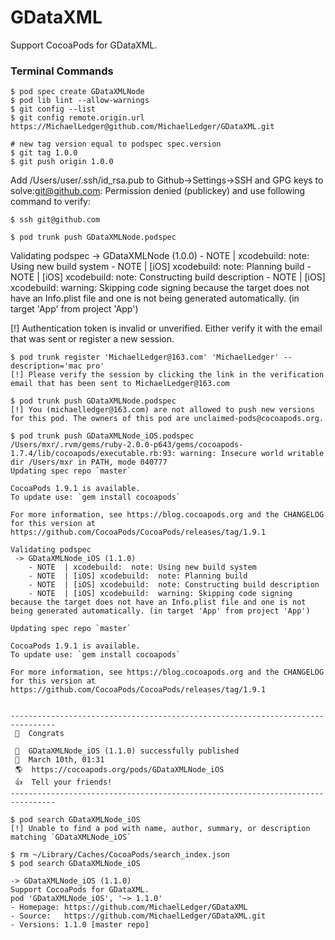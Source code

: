 # GDataXML

Support CocoaPods for GDataXML.


### Terminal Commands
```
$ pod spec create GDataXMLNode
$ pod lib lint --allow-warnings
$ git config --list
$ git config remote.origin.url https://MichaelLedger@github.com/MichaelLedger/GDataXML.git

# new tag version equal to podspec spec.version 
$ git tag 1.0.0
$ git push origin 1.0.0
```
Add /Users/user/.ssh/id_rsa.pub to Github->Settings->SSH and GPG keys to solve:git@github.com: Permission denied (publickey) and use following command to verify:
```
$ ssh git@github.com
```
`$ pod trunk push GDataXMLNode.podspec`

Validating podspec
 -> GDataXMLNode (1.0.0)
    - NOTE  | xcodebuild:  note: Using new build system
    - NOTE  | [iOS] xcodebuild:  note: Planning build
    - NOTE  | [iOS] xcodebuild:  note: Constructing build description
    - NOTE  | [iOS] xcodebuild:  warning: Skipping code signing because the target does not have an Info.plist file and one is not being generated automatically. (in target 'App' from project 'App')

[!] Authentication token is invalid or unverified. Either verify it with the email that was sent or register a new session.

```
$ pod trunk register 'MichaelLedger@163.com' 'MichaelLedger' --description='mac pro'
[!] Please verify the session by clicking the link in the verification email that has been sent to MichaelLedger@163.com
```

```
$ pod trunk push GDataXMLNode.podspec
[!] You (michaelledger@163.com) are not allowed to push new versions for this pod. The owners of this pod are unclaimed-pods@cocoapods.org.
```

```
$ pod trunk push GDataXMLNode_iOS.podspec
/Users/mxr/.rvm/gems/ruby-2.0.0-p643/gems/cocoapods-1.7.4/lib/cocoapods/executable.rb:93: warning: Insecure world writable dir /Users/mxr in PATH, mode 040777
Updating spec repo `master`

CocoaPods 1.9.1 is available.
To update use: `gem install cocoapods`

For more information, see https://blog.cocoapods.org and the CHANGELOG for this version at https://github.com/CocoaPods/CocoaPods/releases/tag/1.9.1

Validating podspec
 -> GDataXMLNode_iOS (1.1.0)
    - NOTE  | xcodebuild:  note: Using new build system
    - NOTE  | [iOS] xcodebuild:  note: Planning build
    - NOTE  | [iOS] xcodebuild:  note: Constructing build description
    - NOTE  | [iOS] xcodebuild:  warning: Skipping code signing because the target does not have an Info.plist file and one is not being generated automatically. (in target 'App' from project 'App')

Updating spec repo `master`

CocoaPods 1.9.1 is available.
To update use: `gem install cocoapods`

For more information, see https://blog.cocoapods.org and the CHANGELOG for this version at https://github.com/CocoaPods/CocoaPods/releases/tag/1.9.1


--------------------------------------------------------------------------------
 🎉  Congrats

 🚀  GDataXMLNode_iOS (1.1.0) successfully published
 📅  March 10th, 01:31
 🌎  https://cocoapods.org/pods/GDataXMLNode_iOS
 👍  Tell your friends!
--------------------------------------------------------------------------------
```
```
$ pod search GDataXMLNode_iOS
[!] Unable to find a pod with name, author, summary, or description matching `GDataXMLNode_iOS`
```
```
$ rm ~/Library/Caches/CocoaPods/search_index.json
$ pod search GDataXMLNode_iOS

-> GDataXMLNode_iOS (1.1.0)
Support CocoaPods for GDataXML.
pod 'GDataXMLNode_iOS', '~> 1.1.0'
- Homepage: https://github.com/MichaelLedger/GDataXML
- Source:   https://github.com/MichaelLedger/GDataXML.git
- Versions: 1.1.0 [master repo]
```
